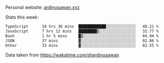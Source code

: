 Personal website: [ardinusawan.xyz](https://ardinusawan.xyz)

Stats this week:
<!--START_SECTION:waka-->

```txt
TypeScript      10 hrs 36 mins  ████████████░░░░░░░░░░░░░   48.21 %
JavaScript      7 hrs 12 mins   ████████▒░░░░░░░░░░░░░░░░   32.77 %
Bash            1 hr 5 mins     █▒░░░░░░░░░░░░░░░░░░░░░░░   04.94 %
JSON            37 mins         ▓░░░░░░░░░░░░░░░░░░░░░░░░   02.86 %
Other           33 mins         ▓░░░░░░░░░░░░░░░░░░░░░░░░   02.55 %
```

<!--END_SECTION:waka-->
Data taken from https://wakatime.com/@ardinusawan
